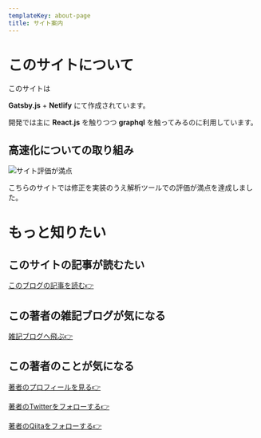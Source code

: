 ```yaml
---
templateKey: about-page
title: サイト案内
---
```

# このサイトについて

このサイトは

**Gatsby.js** + **Netlify** にて作成されています。

開発では主に **React.js** を触りつつ **graphql** を触ってみるのに利用しています。

## 高速化についての取り組み

![サイト評価が満点](/img/サイト評価満点.png "サイト評価が満点")

こちらのサイトでは修正を実装のうえ解析ツールでの評価が満点を達成しました。

# もっと知りたい

## このサイトの記事が読むたい

[このブログの記事を読む👉](https://www.eezyanaika.com/blog)

## この著者の雑記ブログが気になる

[雑記ブログへ飛ぶ👉](https://genki-techblog.com/)

## この著者のことが気になる

[著者のプロフィールを見る👉](https://www.eezyanaika.com/contact/examples)

[著者のTwitterをフォローする👉](https://twitter.com/rantaro_33)

[著者のQiitaをフォローする👉](https://qiita.com/rantaro)
